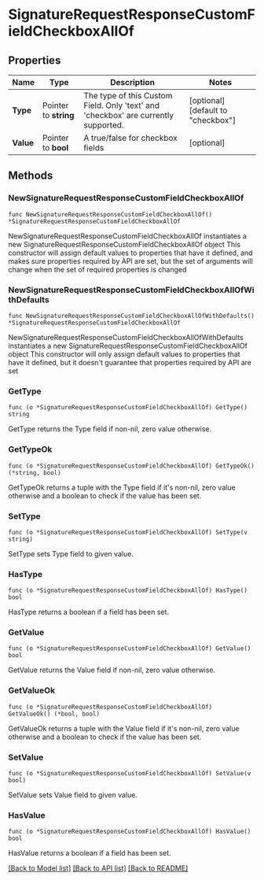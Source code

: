 # SignatureRequestResponseCustomFieldCheckboxAllOf

## Properties

Name | Type | Description | Notes
------------ | ------------- | ------------- | -------------
**Type** | Pointer to **string** | The type of this Custom Field. Only &#39;text&#39; and &#39;checkbox&#39; are currently supported. | [optional] [default to "checkbox"]
**Value** | Pointer to **bool** | A true/false for checkbox fields | [optional] 

## Methods

### NewSignatureRequestResponseCustomFieldCheckboxAllOf

`func NewSignatureRequestResponseCustomFieldCheckboxAllOf() *SignatureRequestResponseCustomFieldCheckboxAllOf`

NewSignatureRequestResponseCustomFieldCheckboxAllOf instantiates a new SignatureRequestResponseCustomFieldCheckboxAllOf object
This constructor will assign default values to properties that have it defined,
and makes sure properties required by API are set, but the set of arguments
will change when the set of required properties is changed

### NewSignatureRequestResponseCustomFieldCheckboxAllOfWithDefaults

`func NewSignatureRequestResponseCustomFieldCheckboxAllOfWithDefaults() *SignatureRequestResponseCustomFieldCheckboxAllOf`

NewSignatureRequestResponseCustomFieldCheckboxAllOfWithDefaults instantiates a new SignatureRequestResponseCustomFieldCheckboxAllOf object
This constructor will only assign default values to properties that have it defined,
but it doesn't guarantee that properties required by API are set

### GetType

`func (o *SignatureRequestResponseCustomFieldCheckboxAllOf) GetType() string`

GetType returns the Type field if non-nil, zero value otherwise.

### GetTypeOk

`func (o *SignatureRequestResponseCustomFieldCheckboxAllOf) GetTypeOk() (*string, bool)`

GetTypeOk returns a tuple with the Type field if it's non-nil, zero value otherwise
and a boolean to check if the value has been set.

### SetType

`func (o *SignatureRequestResponseCustomFieldCheckboxAllOf) SetType(v string)`

SetType sets Type field to given value.

### HasType

`func (o *SignatureRequestResponseCustomFieldCheckboxAllOf) HasType() bool`

HasType returns a boolean if a field has been set.

### GetValue

`func (o *SignatureRequestResponseCustomFieldCheckboxAllOf) GetValue() bool`

GetValue returns the Value field if non-nil, zero value otherwise.

### GetValueOk

`func (o *SignatureRequestResponseCustomFieldCheckboxAllOf) GetValueOk() (*bool, bool)`

GetValueOk returns a tuple with the Value field if it's non-nil, zero value otherwise
and a boolean to check if the value has been set.

### SetValue

`func (o *SignatureRequestResponseCustomFieldCheckboxAllOf) SetValue(v bool)`

SetValue sets Value field to given value.

### HasValue

`func (o *SignatureRequestResponseCustomFieldCheckboxAllOf) HasValue() bool`

HasValue returns a boolean if a field has been set.


[[Back to Model list]](../README.md#documentation-for-models) [[Back to API list]](../README.md#documentation-for-api-endpoints) [[Back to README]](../README.md)


